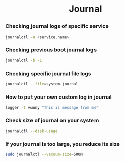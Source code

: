 <h1 style="text-align:center;"> Journal</p>

### Checking journal logs of specific service
```sh
journalctl -u <service.name>
```

### Checking previous boot journal logs
```sh
journalctl -b -1
```

### Checking specific journal file logs
```sh
journalctl --file=system.journal
```

### How to put your own custom log in journal
```sh
logger -t vunny "This is message from me"
```

### Check size of journal on your system
```sh
journalctl --disk-usage
```

### If your journal is too large, you reduce its size
```sh
sudo journalctl --vacuum-size=500M
```